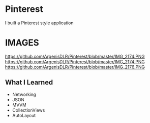 # Pinterest
I built a Pinterest style application

# IMAGES
https://github.com/ArgenisDLR/Pinterest/blob/master/IMG_2174.PNG
https://github.com/ArgenisDLR/Pinterest/blob/master/IMG_2174.PNG
https://github.com/ArgenisDLR/Pinterest/blob/master/IMG_2176.PNG


## What I Learned
- Networking
- JSON
- MVVM
- CollectionViews
- AutoLayout
